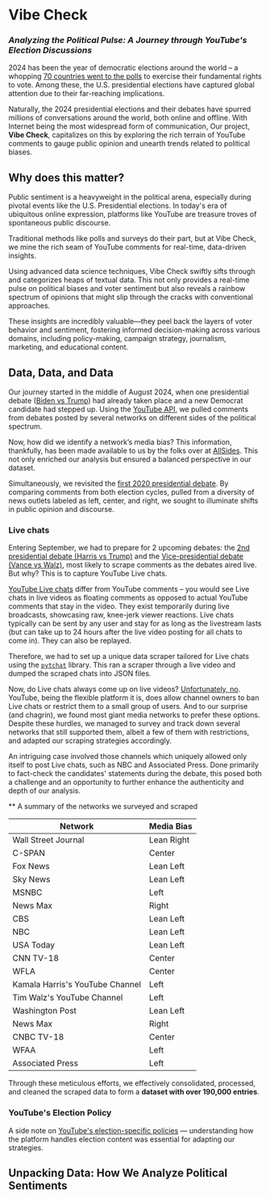 # Vibe Check

### _Analyzing the Political Pulse: A Journey through YouTube's Election Discussions_

2024 has been the year of democratic elections around the world – a whopping [70 countries went to the polls](https://www.cnn.com/2024/07/08/world/global-elections-2024-maps-charts-dg/index.html) to exercise their fundamental rights to vote. Among these, the U.S. presidential elections have captured global attention due to their far-reaching implications.

Naturally, the 2024 presidential elections and their debates have spurred millions of conversations around the world, both online and offline. With Internet being the most widespread form of communication, Our project, **Vibe Check**, capitalizes on this by exploring the rich terrain of YouTube comments to gauge public opinion and unearth trends related to political biases.

## Why does this matter?
Public sentiment is a heavyweight in the political arena, especially during pivotal events like the U.S. Presidential elections. In today's era of ubiquitous online expression, platforms like YouTube are treasure troves of spontaneous public discourse.

Traditional methods like polls and surveys do their part, but at Vibe Check, we mine the rich seam of YouTube comments for real-time, data-driven insights.

Using advanced data science techniques, Vibe Check swiftly sifts through and categorizes heaps of textual data. This not only provides a real-time pulse on political biases and voter sentiment but also reveals a rainbow spectrum of opinions that might slip through the cracks with conventional approaches.

These insights are incredibly valuable—they peel back the layers of voter behavior and sentiment, fostering informed decision-making across various domains, including policy-making, campaign strategy, journalism, marketing, and educational content.

## Data, Data, and Data

Our journey started in the middle of August 2024, when one presidential debate ([Biden vs Trump](https://en.wikipedia.org/wiki/2024_Joe_Biden%E2%80%93Donald_Trump_presidential_debate)) had already taken place and a new Democrat candidate had stepped up. Using the [YouTube API](https://developers.google.com/youtube/v3/getting-started), we pulled comments from debates posted by several networks on different sides of the political spectrum.

Now, how did we identify a network’s media bias? This information, thankfully, has been made available to us by the folks over at [AllSides](https://www.allsides.com/media-bias/media-bias-chart). This not only enriched our analysis but ensured a balanced perspective in our dataset.

Simultaneously, we revisited the [first 2020 presidential debate](https://en.wikipedia.org/wiki/2020_United_States_presidential_debates#September_29:_First_presidential_debate_(Case_Western_Reserve_University)). By comparing comments from both election cycles, pulled from a diversity of news outlets labeled as left, center, and right, we sought to illuminate shifts in public opinion and discourse.

### Live chats

Entering September, we had to prepare for 2 upcoming debates: the [2nd presidential debate (Harris vs Trump)](https://en.wikipedia.org/wiki/2024_United_States_presidential_debates#September_10:_Second_presidential_debate_(ABC,_Philadelphia)) and the [Vice-presidential debate (Vance vs Walz)](https://en.wikipedia.org/wiki/2024_United_States_presidential_debates#October_1:_Vice_presidential_debate_(CBS,_New_York_City)), most likely to scrape comments as the debates aired live. But why? This is to capture YouTube Live chats.

[YouTube Live chats](https://support.google.com/youtube/answer/2524549?hl=en) differ from YouTube comments – you would see Live chats in live videos as floating comments as opposed to actual YouTube comments that stay in the video. They exist temporarily during live broadcasts, showcasing raw, knee-jerk viewer reactions. Live chats typically can be sent by any user and stay for as long as the livestream lasts (but can take up to 24 hours after the live video posting for all chats to come in). They can also be replayed.

Therefore, we had to set up a unique data scraper tailored for Live chats using the  [`pytchat`](https://github.com/taizan-hokuto/pytchat) library. This ran a scraper through a live video and dumped the scraped chats into JSON files.

Now, do Live chats always come up on live videos? [Unfortunately, no]( https://support.google.com/youtube/answer/9826490?hl=en#zippy=%2Caccess-channel-activity-from-live-chat-feed). YouTube, being the flexible platform it is, does allow channel owners to ban Live chats or restrict them to a small group of users. And to our surprise (and chagrin), we found most giant media networks to prefer these options. Despite these hurdles, we managed to survey and track down several networks that still supported them, albeit a few of them with restrictions, and adapted our scraping strategies accordingly.

An intriguing case involved those channels which uniquely allowed only itself to post Live chats, such as NBC and Associated Press. Done primarily to fact-check the candidates' statements during the debate, this posed both a challenge and an opportunity to further enhance the authenticity and depth of our analysis.

** A summary of the networks we surveyed and scraped

| **Network**                     | **Media Bias** |
|---------------------------------|----------------|
| Wall Street Journal             | Lean Right     |      
| C-SPAN                          | Center         |
| Fox News                        | Lean Left      |
| Sky News                        | Lean Left      |
| MSNBC                           | Left           |
| News Max                        | Right          |
| CBS                             | Lean Left      |
| NBC                             | Lean Left      |
| USA Today                       | Lean Left      |
| CNN TV-18                       | Center         |
| WFLA                            | Center         |
| Kamala Harris's YouTube Channel | Left           |
| Tim Walz's YouTube Channel      | Left           |
| Washington Post                 | Lean Left      |
| News Max                        | Right          |
| CNBC TV-18                      | Center         |
| WFAA                            | Left           |
| Associated Press                | Left           |

Through these meticulous efforts, we effectively consolidated, processed, and cleaned the scraped data to form a **dataset with over 190,000 entries**.

### YouTube's Election Policy

A side note on [YouTube's election-specific policies](https://www.youtube.com/howyoutubeworks/our-commitments/supporting-political-integrity/) — understanding how the platform handles election content was essential for adapting our strategies.

## Unpacking Data: How We Analyze Political Sentiments


















 

